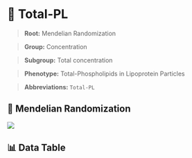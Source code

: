 # 🧪 Total-PL

> **Root:** Mendelian Randomization

> **Group:** Concentration  

> **Subgroup:** Total concentration

> **Phenotype:** Total-Phospholipids in Lipoprotein Particles  

> **Abbreviations:** `Total-PL`

## 🧬 Mendelian Randomization  

<img src="/MR/Figures/Inverse/TotalhengxianPL.png"/>


## 📊 Data Table


<CsvTableMRI src="/public/MR/Data/Inverse/TotalhengxianPL.csv"/>
